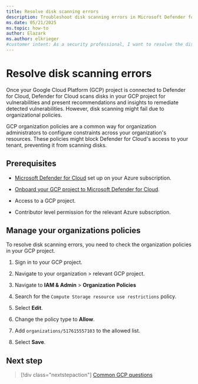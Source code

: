```yaml
---
title: Resolve disk scanning errors
description: Troubleshoot disk scanning errors in Microsoft Defender for Cloud to ensure your resources are connected and protected.
ms.date: 05/21/2025
ms.topic: how-to
author: Elazark
ms.author: elkrieger
#customer intent: As a security professional, I want to resolve the disk scanning errors in Microsoft Defender for Cloud's GCP connector to ensure my resources are connected and protected.
---
```


# Resolve disk scanning errors

Once your Google Cloud Platform (GCP) project is connected to Defender for Cloud, Defender for Cloud scans disks in your GCP project for vulnerabilities and present recommendations and insights to remediate detected vulnerabilities. However, disk scanning might fail due to organizational policies.

GCP organization policies are a common way for organization administrators to configure constraints across your organization's resources. These policies might block Defender for Cloud's access to your tenant, preventing it from scanning disks.

## Prerequisites

- [Microsoft Defender for Cloud](get-started.md#enable-defender-for-cloud-on-your-azure-subscription) set up on your Azure subscription.

- [Onboard your GCP project to Microsoft Defender for Cloud](quickstart-onboard-gcp.md).

- Access to a GCP project.

- Contributor level permission for the relevant Azure subscription.

## Manage your organizations policies

To resolve disk scanning errors, you need to check the organization policies in your GCP project.

1. Sign in to your GCP project.

1. Navigate to your organization > relevant GCP project.

1. Navigate to **IAM & Admin** > **Organization Policies**

1. Search for the `Compute Storage resource use restrictions` policy.

1. Select **Edit**.

1. Change the policy type to **Allow**.

1. Add `organizations/517615557103` to the allowed list.

1. Select **Save**.

## Next step

> [!div class="nextstepaction"]
> [Common GCP questions](faq-general.yml)
